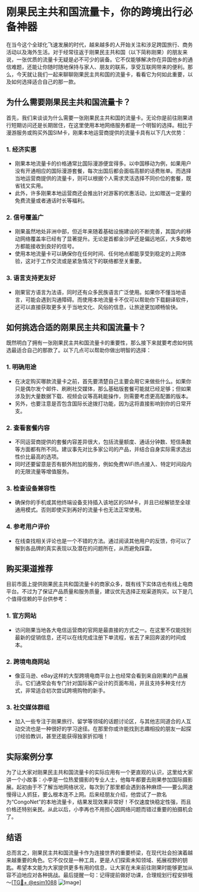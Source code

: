 # 刚果民主共和国流量卡，你的跨境出行必备神器

在当今这个全球化飞速发展的时代，越来越多的人开始关注和涉足跨国旅行、商务活动以及海外生活。对于经常往返于刚果民主共和国（以下简称刚果）的朋友来说，一张优质的流量卡无疑是必不可少的装备。它不仅能够解决你在异国他乡的通信难题，还能让你随时随地保持与家人、朋友的联系，享受互联网带来的便利。那么，今天就让我们一起来聊聊刚果民主共和国的流量卡，看看它为何如此重要，以及如何选择适合自己的那一款。

## 为什么需要刚果民主共和国流量卡？

首先，我们来谈谈为什么需要一张刚果民主共和国的流量卡。无论你是前往刚果进行短期访问还是长期居住，在这里使用本地网络服务都是一个明智的选择。相比于漫游服务或购买外国SIM卡，刚果本地运营商提供的流量卡具有以下几大优势：

### 1. **经济实惠**
   - 刚果本地流量卡的价格通常比国际漫游便宜得多。以中国移动为例，如果用户没有开通相应的国际漫游套餐，每次出国后都会面临高额的话费账单。而选择当地运营商提供的流量卡，则可以根据个人需求灵活选择不同价位的套餐，既省钱又实用。
   - 此外，许多刚果本地运营商还会推出针对游客的优惠活动，比如赠送一定量的免费流量或者通话时长等福利。

### 2. **信号覆盖广**
   - 刚果虽然地处非洲中部，但近年来随着基础设施建设的不断完善，其国内的移动网络覆盖率已经有了显著提升。无论是首都金沙萨还是偏远地区，大多数地方都能接收到良好的信号。
   - 使用本地流量卡可以确保你在任何时间、任何地点都能享受到稳定的上网体验，这对于工作交流或是紧急情况下的联络都至关重要。

### 3. **语言支持更友好**
   - 刚果官方语言为法语，同时还有众多民族语言广泛使用。如果你不懂当地语言，可能会遇到沟通障碍。而使用本地流量卡不仅可以帮助你下载翻译软件，还可以直接获取更多关于当地文化、风俗的信息，让旅途更加顺畅愉快。

## 如何挑选合适的刚果民主共和国流量卡？

既然明白了拥有一张刚果民主共和国流量卡的重要性，那么接下来就要考虑如何挑选最适合自己的那款了。以下几点可以帮助你做出明智的选择：

### 1. **明确用途**
   - 在决定购买哪款流量卡之前，首先要清楚自己主要会用它来做些什么。如果你只是偶尔发个邮件、刷刷社交媒体，那么基础版套餐可能就已经足够；但如果涉及到大量数据下载、视频会议等高耗能操作，则需要考虑更高配置的版本。
   - 另外，也要注意是否包含国际长途拨打功能，因为这将直接影响到你的日常开支。

### 2. **查看套餐内容**
   - 不同运营商提供的套餐内容差异很大，包括流量额度、通话分钟数、短信条数等方面都有所不同。建议事先对比多家公司的产品，并结合自身实际需求选出性价比最高的选项。
   - 同时还要留意是否有额外附加的服务，例如免费WiFi热点接入、特定时间段内的无限流量等增值服务。

### 3. **检查设备兼容性**
   - 确保你的手机或其他终端设备支持插入该地区的SIM卡，并且已经解锁至全球通用模式。否则即使买到再好的流量卡也无法正常使用。

### 4. **参考用户评价**
   - 在线查找相关评论也是一个不错的方法。通过阅读其他用户的反馈，你可以了解到各品牌的真实表现以及潜在的问题所在，从而避免踩雷。

## 购买渠道推荐

目前市面上提供刚果民主共和国流量卡的商家众多，既有线下实体店也有线上电商平台。不过为了保证产品质量和服务质量，建议优先选择正规渠道购买。以下是几个值得信赖的平台供参考：

### 1. **官方网站**
   - 访问刚果当地各大电信运营商的官网是最直接的方式之一。在这里不仅能找到最新的促销信息，还可以在线完成注册下单流程，省去了来回奔波的时间成本。

### 2. **跨境电商网站**
   - 像亚马逊、eBay这样的大型跨境电商平台上也经常会看到来自刚果的产品展示。它们通常会有专门针对国际客户设计的页面布局，并且支持多种支付方式，非常适合初次尝试跨境购物的新手。

### 3. **社交媒体群组**
   - 加入一些专注于刚果旅行、留学等领域的话题讨论区，与其他志同道合的人互动交流也是一种很好的学习途径。在那里你或许能找到志趣相投的朋友一起探讨经验教训，甚至还能获得独家折扣哦！

## 实际案例分享

为了让大家对刚果民主共和国流量卡的实际应用有一个更直观的认识，这里给大家讲一个小故事：小李是一位热爱摄影的专业人士，他每年都要去刚果参加国际摄影展。起初由于不了解当地网络状况，每次到了那里都会遇到各种麻烦——要么网速慢得让人抓狂，要么根本连不上网。后来经朋友介绍，他尝试了一款名为“CongoNet”的本地流量卡，结果发现效果非常好！不仅速度快稳定性强，而且价格还特别亲民。从此以后，小李再也不用担心因网络问题而错过重要的拍摄机会了。

## 结语

总而言之，刚果民主共和国流量卡作为连接世界的重要桥梁，在现代社会扮演着越来越重要的角色。它不仅仅是一种工具，更是人们探索未知领域、拓展视野的钥匙。希望本文能为大家提供更多有用的信息，让大家在未来前往刚果时能够更加从容不迫地应对各种挑战。最后提醒一句：记得提前做好功课，合理规划行程安排哦～[[TG💪+ @esim1088](https://t.me/s/esim1088) ![Image](https://i.postimg.cc/4NQfJmqS/Snipaste-2025-05-13-00-14-12.png)]